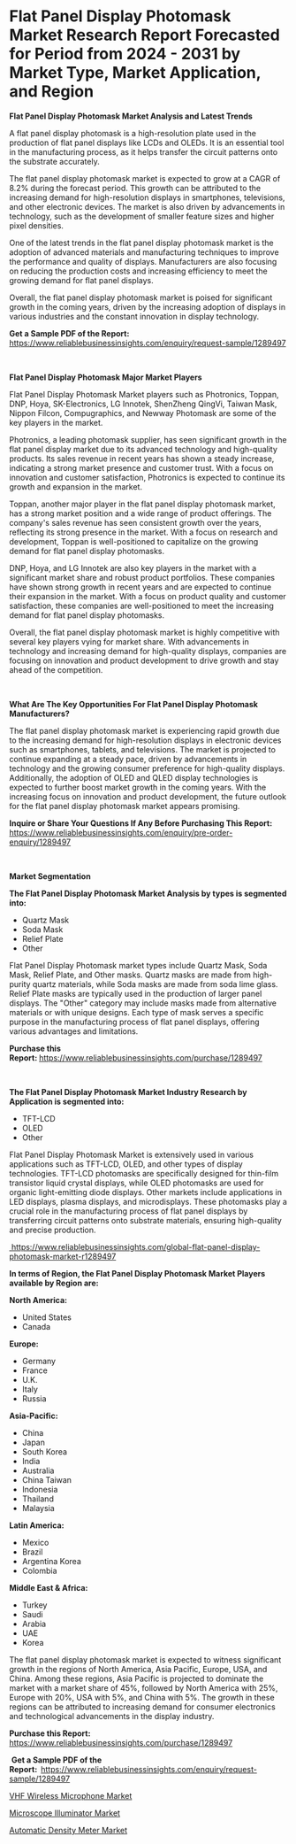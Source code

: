 <p><h1>Flat Panel Display Photomask Market Research Report Forecasted for Period from 2024 -  2031 by Market Type, Market Application, and Region</h1></p><p><strong>Flat Panel Display Photomask Market Analysis and Latest Trends</strong></p>
<p><p>A flat panel display photomask is a high-resolution plate used in the production of flat panel displays like LCDs and OLEDs. It is an essential tool in the manufacturing process, as it helps transfer the circuit patterns onto the substrate accurately.</p><p>The flat panel display photomask market is expected to grow at a CAGR of 8.2% during the forecast period. This growth can be attributed to the increasing demand for high-resolution displays in smartphones, televisions, and other electronic devices. The market is also driven by advancements in technology, such as the development of smaller feature sizes and higher pixel densities.</p><p>One of the latest trends in the flat panel display photomask market is the adoption of advanced materials and manufacturing techniques to improve the performance and quality of displays. Manufacturers are also focusing on reducing the production costs and increasing efficiency to meet the growing demand for flat panel displays.</p><p>Overall, the flat panel display photomask market is poised for significant growth in the coming years, driven by the increasing adoption of displays in various industries and the constant innovation in display technology.</p></p>
<p><strong>Get a Sample PDF of the Report:&nbsp;</strong> <a href="https://www.reliablebusinessinsights.com/enquiry/request-sample/1289497">https://www.reliablebusinessinsights.com/enquiry/request-sample/1289497</a></p>
<p>&nbsp;</p>
<p><strong>Flat Panel Display Photomask Major Market Players</strong></p>
<p><p>Flat Panel Display Photomask Market players such as Photronics, Toppan, DNP, Hoya, SK-Electronics, LG Innotek, ShenZheng QingVi, Taiwan Mask, Nippon Filcon, Compugraphics, and Newway Photomask are some of the key players in the market. </p><p>Photronics, a leading photomask supplier, has seen significant growth in the flat panel display market due to its advanced technology and high-quality products. Its sales revenue in recent years has shown a steady increase, indicating a strong market presence and customer trust. With a focus on innovation and customer satisfaction, Photronics is expected to continue its growth and expansion in the market.</p><p>Toppan, another major player in the flat panel display photomask market, has a strong market position and a wide range of product offerings. The company's sales revenue has seen consistent growth over the years, reflecting its strong presence in the market. With a focus on research and development, Toppan is well-positioned to capitalize on the growing demand for flat panel display photomasks.</p><p>DNP, Hoya, and LG Innotek are also key players in the market with a significant market share and robust product portfolios. These companies have shown strong growth in recent years and are expected to continue their expansion in the market. With a focus on product quality and customer satisfaction, these companies are well-positioned to meet the increasing demand for flat panel display photomasks.</p><p>Overall, the flat panel display photomask market is highly competitive with several key players vying for market share. With advancements in technology and increasing demand for high-quality displays, companies are focusing on innovation and product development to drive growth and stay ahead of the competition.</p></p>
<p>&nbsp;</p>
<p><strong>What Are The Key Opportunities For Flat Panel Display Photomask Manufacturers?</strong></p>
<p><p>The flat panel display photomask market is experiencing rapid growth due to the increasing demand for high-resolution displays in electronic devices such as smartphones, tablets, and televisions. The market is projected to continue expanding at a steady pace, driven by advancements in technology and the growing consumer preference for high-quality displays. Additionally, the adoption of OLED and QLED display technologies is expected to further boost market growth in the coming years. With the increasing focus on innovation and product development, the future outlook for the flat panel display photomask market appears promising.</p></p>
<p><strong>Inquire or Share Your Questions If Any Before Purchasing This Report:</strong> <a href="https://www.reliablebusinessinsights.com/enquiry/pre-order-enquiry/1289497">https://www.reliablebusinessinsights.com/enquiry/pre-order-enquiry/1289497</a></p>
<p>&nbsp;</p>
<p><strong>Market Segmentation</strong></p>
<p><strong>The Flat Panel Display Photomask Market Analysis by types is segmented into:</strong></p>
<p><ul><li>Quartz Mask</li><li>Soda Mask</li><li>Relief Plate</li><li>Other</li></ul></p>
<p><p>Flat Panel Display Photomask market types include Quartz Mask, Soda Mask, Relief Plate, and Other masks. Quartz masks are made from high-purity quartz materials, while Soda masks are made from soda lime glass. Relief Plate masks are typically used in the production of larger panel displays. The "Other" category may include masks made from alternative materials or with unique designs. Each type of mask serves a specific purpose in the manufacturing process of flat panel displays, offering various advantages and limitations.</p></p>
<p><strong>Purchase this Report:&nbsp;</strong><a href="https://www.reliablebusinessinsights.com/purchase/1289497">https://www.reliablebusinessinsights.com/purchase/1289497</a></p>
<p>&nbsp;</p>
<p><strong>The Flat Panel Display Photomask Market Industry Research by Application is segmented into:</strong></p>
<p><ul><li>TFT-LCD</li><li>OLED</li><li>Other</li></ul></p>
<p><p>Flat Panel Display Photomask Market is extensively used in various applications such as TFT-LCD, OLED, and other types of display technologies. TFT-LCD photomasks are specifically designed for thin-film transistor liquid crystal displays, while OLED photomasks are used for organic light-emitting diode displays. Other markets include applications in LED displays, plasma displays, and microdisplays. These photomasks play a crucial role in the manufacturing process of flat panel displays by transferring circuit patterns onto substrate materials, ensuring high-quality and precise production.</p></p>
<p><a href="https://www.reliablebusinessinsights.com/global-flat-panel-display-photomask-market-r1289497">&nbsp;https://www.reliablebusinessinsights.com/global-flat-panel-display-photomask-market-r1289497</a></p>
<p><strong>In terms of Region, the Flat Panel Display Photomask Market Players available by Region are:</strong></p>
<p>
    <p> <strong> North America: </strong>
        <ul>
            <li>United States</li>
            <li>Canada</li>
        </ul>
        </p> 
    <p> <strong> Europe: </strong>
        <ul>
            <li>Germany</li>
            <li>France</li>
            <li>U.K.</li>
            <li>Italy</li>
            <li>Russia</li>
        </ul>
        </p> 
    <p> <strong> Asia-Pacific: </strong>
        <ul>
            <li>China</li>
            <li>Japan</li>
            <li>South Korea</li>
            <li>India</li>
            <li>Australia</li>
            <li>China Taiwan</li>
            <li>Indonesia</li>
            <li>Thailand</li>
            <li>Malaysia</li>
        </ul>
        </p> 
    <p> <strong> Latin America: </strong>
        <ul>
            <li>Mexico</li>
            <li>Brazil</li>
            <li>Argentina Korea</li>
            <li>Colombia</li>
        </ul>
        </p> 
    <p> <strong> Middle East & Africa: </strong>
        <ul>
            <li>Turkey</li>
            <li>Saudi</li>
            <li>Arabia</li>
            <li>UAE</li>
            <li>Korea</li>
        </ul>
    </p>
    </p>
<p><p>The flat panel display photomask market is expected to witness significant growth in the regions of North America, Asia Pacific, Europe, USA, and China. Among these regions, Asia Pacific is projected to dominate the market with a market share of 45%, followed by North America with 25%, Europe with 20%, USA with 5%, and China with 5%. The growth in these regions can be attributed to increasing demand for consumer electronics and technological advancements in the display industry.</p></p>
<p><strong>Purchase this Report: </strong><a href="https://www.reliablebusinessinsights.com/purchase/1289497">https://www.reliablebusinessinsights.com/purchase/1289497</a></p>
<p>&nbsp;<strong>Get a Sample PDF of the Report:&nbsp;&nbsp;</strong><a href="https://www.reliablebusinessinsights.com/enquiry/request-sample/1289497">https://www.reliablebusinessinsights.com/enquiry/request-sample/1289497</a></p>
<p><strong></strong></p>
<p><p><a href="https://github.com/faniayasa/Market-Research-Report-List-1/blob/main/vhf-wireless-microphone-market.md">VHF Wireless Microphone Market</a></p><p><a href="https://github.com/whpnbwim9/Market-Research-Report-List-1/blob/main/microscope-illuminator-market.md">Microscope Illuminator Market</a></p><p><a href="https://github.com/JuliaFadel1922/Market-Research-Report-List-1/blob/main/automatic-density-meter-market.md">Automatic Density Meter Market</a></p></p>